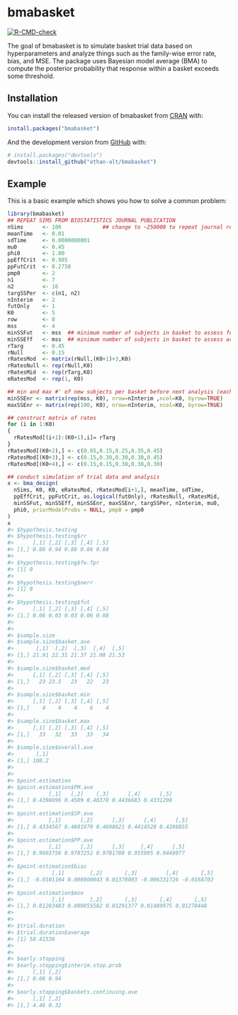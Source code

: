 
<!-- README.md is generated from README.Rmd. Please edit that file -->

# bmabasket

<!-- badges: start -->
[![R-CMD-check](https://github.com/ethan-alt/bmabasket/workflows/R-CMD-check/badge.svg)](https://github.com/ethan-alt/bmabasket/actions)
<!-- badges: end -->

The goal of bmabasket is to simulate basket trial data based on
hyperparameters and analyze things such as the family-wise error rate,
bias, and MSE. The package uses Bayesian model average (BMA) to compute
the posterior probability that response within a basket exceeds some
threshold.

## Installation

You can install the released version of bmabasket from
[CRAN](https://CRAN.R-project.org) with:

``` r
install.packages("bmabasket")
```

And the development version from [GitHub](https://github.com/) with:

``` r
# install.packages("devtools")
devtools::install_github("ethan-alt/bmabasket")
```

## Example

This is a basic example which shows you how to solve a common problem:

``` r
library(bmabasket)
## REPEAT SIMS FROM BIOSTATISTICS JOURNAL PUBLICATION
nSims      <- 100             ## change to ~250000 to repeat journal results                   
meanTime   <- 0.01
sdTime     <- 0.0000000001
mu0        <- 0.45
phi0       <- 1.00
ppEffCrit  <- 0.985
ppFutCrit  <- 0.2750
pmp0       <- 2
n1         <- 7
n2         <- 16
targSSPer  <- c(n1, n2)
nInterim   <- 2
futOnly    <- 1
K0         <- 5
row        <- 0
mss        <- 4
minSSFut   <- mss  ## minimum number of subjects in basket to assess futility using BMA
minSSEff   <- mss  ## minimum number of subjects in basket to assess activity using BMA
rTarg      <- 0.45
rNull      <- 0.15
rRatesMod  <- matrix(rNull,(K0+1)+3,K0)
rRatesNull <- rep(rNull,K0)
rRatesMid  <- rep(rTarg,K0)
eRatesMod  <- rep(1, K0)

## min and max #' of new subjects per basket before next analysis (each row is interim)
minSSEnr <- matrix(rep(mss, K0), nrow=nInterim ,ncol=K0, byrow=TRUE) 
maxSSEnr <- matrix(rep(100, K0), nrow=nInterim, ncol=K0, byrow=TRUE) 

## construct matrix of rates
for (i in 1:K0)  
{
  rRatesMod[(i+1):(K0+1),i]= rTarg     
}
rRatesMod[(K0+2),] <- c(0.05,0.15,0.25,0.35,0.45)
rRatesMod[(K0+3),] <- c(0.15,0.30,0.30,0.30,0.45)
rRatesMod[(K0+4),] <- c(0.15,0.15,0.30,0.30,0.30)

## conduct simulation of trial data and analysis
x <- bma_design(
  nSims, K0, K0, eRatesMod, rRatesMod[i+1,], meanTime, sdTime, 
  ppEffCrit, ppFutCrit, as.logical(futOnly), rRatesNull, rRatesMid, 
  minSSFut, minSSEff, minSSEnr, maxSSEnr, targSSPer, nInterim, mu0, 
  phi0, priorModelProbs = NULL, pmp0 = pmp0
)
x
#> $hypothesis.testing
#> $hypothesis.testing$rr
#>      [,1] [,2] [,3] [,4] [,5]
#> [1,] 0.86 0.94 0.88 0.86 0.88
#> 
#> $hypothesis.testing$fw.fpr
#> [1] 0
#> 
#> $hypothesis.testing$nerr
#> [1] 0
#> 
#> $hypothesis.testing$fut
#>      [,1] [,2] [,3] [,4] [,5]
#> [1,] 0.06 0.03 0.03 0.06 0.08
#> 
#> 
#> $sample.size
#> $sample.size$basket.ave
#>       [,1]  [,2]  [,3]  [,4]  [,5]
#> [1,] 21.91 22.31 21.37 21.08 21.53
#> 
#> $sample.size$basket.med
#>      [,1] [,2] [,3] [,4] [,5]
#> [1,]   23 23.5   23   22   23
#> 
#> $sample.size$basket.min
#>      [,1] [,2] [,3] [,4] [,5]
#> [1,]    4    4    4    6    4
#> 
#> $sample.size$basket.max
#>      [,1] [,2] [,3] [,4] [,5]
#> [1,]   33   32   33   33   34
#> 
#> $sample.size$overall.ave
#>       [,1]
#> [1,] 108.2
#> 
#> 
#> $point.estimation
#> $point.estimation$PM.ave
#>           [,1]   [,2]    [,3]      [,4]      [,5]
#> [1,] 0.4398896 0.4589 0.46378 0.4436683 0.4331298
#> 
#> $point.estimation$SP.ave
#>           [,1]      [,2]      [,3]      [,4]      [,5]
#> [1,] 0.4334567 0.4601979 0.4698621 0.4414528 0.4266855
#> 
#> $point.estimation$PP.ave
#>           [,1]      [,2]      [,3]     [,4]      [,5]
#> [1,] 0.9603756 0.9787252 0.9701788 0.955995 0.9449077
#> 
#> $point.estimation$bias
#>            [,1]        [,2]       [,3]         [,4]       [,5]
#> [1,] -0.0101104 0.008900043 0.01378003 -0.006331726 -0.0168702
#> 
#> $point.estimation$mse
#>            [,1]        [,2]       [,3]       [,4]       [,5]
#> [1,] 0.01283483 0.009855582 0.01291377 0.01489975 0.01278448
#> 
#> 
#> $trial.duration
#> $trial.duration$average
#> [1] 58.41536
#> 
#> 
#> $early.stopping
#> $early.stopping$interim.stop.prob
#>      [,1] [,2]
#> [1,] 0.06 0.94
#> 
#> $early.stopping$baskets.continuing.ave
#>      [,1] [,2]
#> [1,] 4.46 0.32
```
